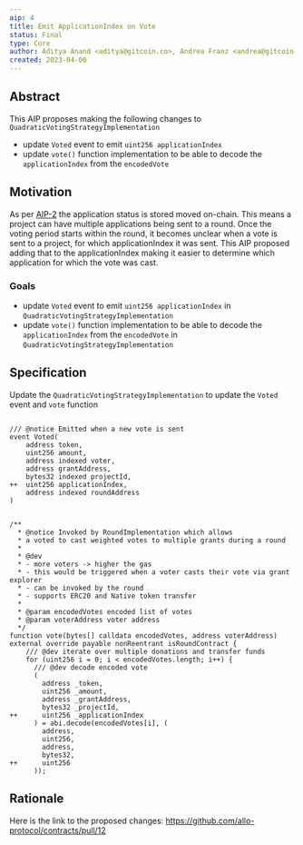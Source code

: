 ```yaml
---
aip: 4
title: Emit ApplicationIndex on Vote
status: Final
type: Core
author: Aditya Anand <aditya@gitcoin.co>, Andrea Franz <andrea@gitcoin.co>, Jason Romero <jason@gitcoin.co>, Mo Boudra <mo@gitcoin.co>
created: 2023-04-06
---
```


## Abstract

This AIP proposes making the following changes to `QuadraticVotingStrategyImplementation`
- update `Voted` event to emit `uint256 applicationIndex` 
- update `vote()` function implementation to be able to decode the `applicationIndex` from the `encodedVote`

## Motivation

As per [AIP-2](./aip-2.md) the application status is stored moved on-chain. 
This means a project can have multiple applications being sent to a round.
Once the voting period starts within the round, it becomes unclear when a vote is sent to a project, for which applicationIndex it was sent. 
This AIP proposed adding that to the applicationIndex making it easier to determine which application for which the vote was cast.

### Goals

- update `Voted` event to emit `uint256 applicationIndex` in `QuadraticVotingStrategyImplementation`
- update `vote()` function implementation to be able to decode the `applicationIndex` from the `encodedVote` in `QuadraticVotingStrategyImplementation`

## Specification



Update the `QuadraticVotingStrategyImplementation` to update the `Voted` event and `vote` function 

```

/// @notice Emitted when a new vote is sent
event Voted(
    address token,
    uint256 amount,
    address indexed voter,
    address grantAddress,
    bytes32 indexed projectId,
++  uint256 applicationIndex,
    address indexed roundAddress
)


/**
  * @notice Invoked by RoundImplementation which allows
  * a voted to cast weighted votes to multiple grants during a round
  *
  * @dev
  * - more voters -> higher the gas
  * - this would be triggered when a voter casts their vote via grant explorer
  * - can be invoked by the round
  * - supports ERC20 and Native token transfer
  *
  * @param encodedVotes encoded list of votes
  * @param voterAddress voter address
  */
function vote(bytes[] calldata encodedVotes, address voterAddress) external override payable nonReentrant isRoundContract {
    /// @dev iterate over multiple donations and transfer funds
    for (uint256 i = 0; i < encodedVotes.length; i++) {
      /// @dev decode encoded vote
      (
        address _token,
        uint256 _amount,
        address _grantAddress,
        bytes32 _projectId,
++      uint256 _applicationIndex
      ) = abi.decode(encodedVotes[i], (
        address,
        uint256,
        address,
        bytes32,
++      uint256
      ));
```

## Rationale

Here is the link to the proposed changes: https://github.com/allo-protocol/contracts/pull/12